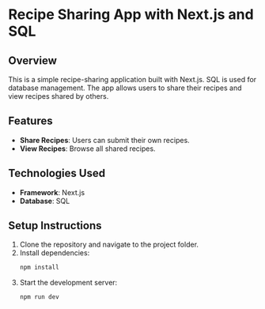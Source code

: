 # Recipe Sharing App with Next.js and SQL

## Overview
This is a simple recipe-sharing application built with Next.js. SQL is used for database management. The app allows users to share their recipes and view recipes shared by others.

## Features
- **Share Recipes**: Users can submit their own recipes.
- **View Recipes**: Browse all shared recipes.

## Technologies Used
- **Framework**: Next.js
- **Database**: SQL

## Setup Instructions
1. Clone the repository and navigate to the project folder.
2. Install dependencies:
   ```bash
   npm install
   ```
5. Start the development server:
   ```bash
   npm run dev
   ```
